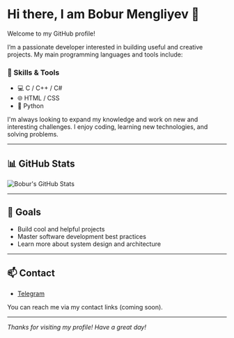 # Hi there, I am Bobur Mengliyev 👋

Welcome to my GitHub profile!

I’m a passionate developer interested in building useful and creative projects. My main programming languages and tools include:

### 🧰 Skills & Tools
- 💻 C / C++ / C#
- 🌐 HTML / CSS
- 🐍 Python

I'm always looking to expand my knowledge and work on new and interesting challenges. I enjoy coding, learning new technologies, and solving problems.

---

## 📊 GitHub Stats

![Bobur's GitHub Stats](https://github-readme-stats.vercel.app/api?username=Bobur%20Mengliyev&show_icons=true&theme=tokyonight&hide_border=true)

---

## 🚀 Goals
- Build cool and helpful projects
- Master software development best practices
- Learn more about system design and architecture

---

## 📫 Contact
- [Telegram](https://t.me/theboburmengliyev)
  
You can reach me via my contact links (coming soon).

---

_Thanks for visiting my profile! Have a great day!_
